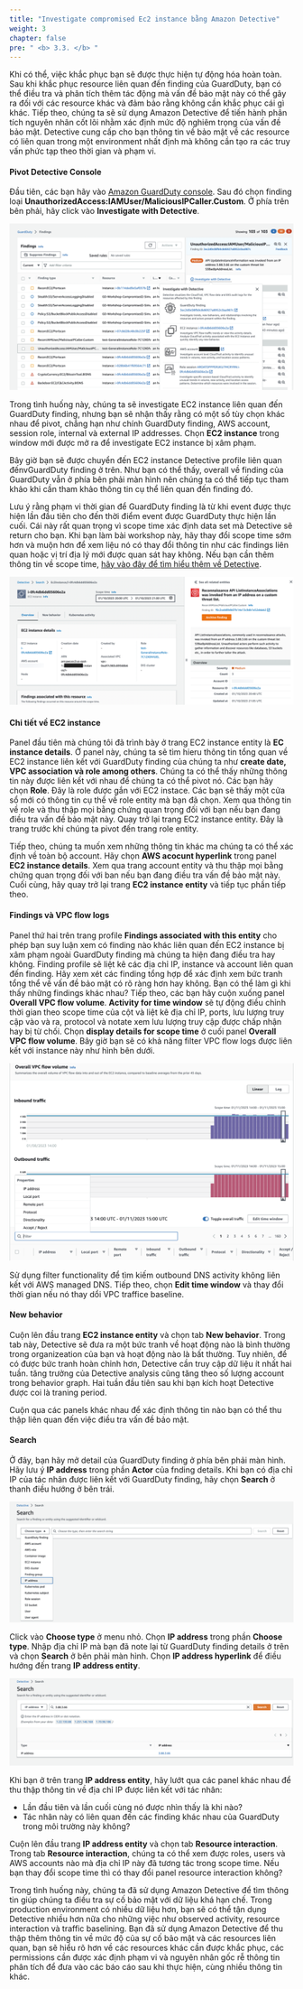 ```yaml
---
title: "Investigate compromised Ec2 instance bằng Amazon Detective"
weight: 3
chapter: false
pre: " <b> 3.3. </b> "
---
```


Khi có thể, việc khắc phục bạn sẽ được thực hiện tự động hóa hoàn toàn. Sau khi khắc phục resource liên quan đến finding của GuardDuty, bạn có thể điều tra và phân tích thêm tác động mà vấn đề bảo mật này có thể gây ra đối với các resource khác và đảm bảo rằng không cần khắc phục cái gì khác. Tiếp theo, chúng ta sẽ sử dụng Amazon Detective để tiến hành phân tích nguyên nhân cốt lõi nhằm xác định mức độ nghiêm trọng của vấn đề bảo mật. Detective cung cấp cho bạn thông tin về bảo mật về các resource có liên quan trong một environment nhất định mà không cần tạo ra các truy vấn phức tạp theo thời gian và phạm vi.

#### Pivot Detective Console

Đầu tiên, các bạn hãy vào [Amazon GuardDuty console](https://console.aws.amazon.com/guardduty). Sau đó chọn finding loại **UnauthorizedAccess:IAMUser/MaliciousIPCaller.Custom**. Ở phía trên bên phải, hãy click vào **Investigate with Detective**.

![Alt text](image.png)

Trong tình huống này, chúng ta sẽ investigate EC2 instance liên quan đến GuardDuty finding, nhưng bạn sẽ nhận thấy rằng có một số tùy chọn khác nhau để pivot, chẳng hạn như chính GuardDuty finding, AWS account, session role, internal và external IP addresses. Chọn **EC2 instance** trong window mới được mở ra để investigate EC2 instance bị xâm phạm.

Bây giờ bạn sẽ được chuyển đến EC2 instance Detective profile liên quan đếnvGuardDuty finding ở trên. Như bạn có thể thấy, overall về finding của GuardDuty vẫn ở phía bên phải màn hình nên chúng ta có thể tiếp tục tham khảo khi cần tham khảo thông tin cụ thể liên quan đến finding đó.

Lưu ý rằng phạm vi thời gian để GuardDuty finding là từ khi event được thực hiện lần đầu tiên cho đến thời điểm event được GuardDuty thực hiện lần cuối. Cái này rất quan trọng vì scope time xác định data set mà Detective sẽ return cho bạn. Khi bạn làm bài workshop này, hãy thay đổi scope time sớm hơn và muộn hơn để xem liệu nó có thay đổi thông tin như các findings liên quan hoặc vị trí địa lý mới được quan sát hay không. Nếu bạn cần thêm thông tin về scope time, [hãy vào đây để tìm hiểu thêm về Detective](https://docs.aws.amazon.com/detective/latest/userguide/scope-time-managing.html).

![Alt text](image-1.png)

#### Chi tiết về EC2 instance

Panel đầu tiên mà chúng tôi đã trình bày ở trang EC2 instance entity là **EC instance details**. Ở panel này, chúng ta sẽ tìm hieru thông tin tổng quan về EC2 instance liên kết với GuardDuty finding của chúng ta như **create date, VPC association và role among others**. Chúng ta có thể thấy những thông tin này được liên kết với nhau để chúng ta có thể pivot nó. Các bạn hãy chọn **Role**. Đây là role được gắn với EC2 instace. Các bạn sẽ thấy một cửa sổ mới có thông tin cụ thể về role entity mà bạn đã chọn. Xem qua thông tin về role và thu thập mọi bằng chứng quan trọng đối với bạn nếu bạn đang điều tra vấn đề bảo mật này. Quay trở lại trang EC2 instance entity. Đây là trang trước khi chúng ta pivot đến trang role entity.

Tiếp theo, chúng ta muốn xem những thông tin khác ma chúng ta có thể xác định về toàn bộ account. Hãy chọn **AWS acocunt hyperlink** trong panel **EC2 instance details**. Xem qua trang account entity và thu thập mọi bằng chứng quan trọng đối với ban nếu bạn đang điều tra vấn đề bảo mật này. Cuối cùng, hãy quay trở lại trang **EC2 instance entity** và tiếp tục phần tiếp theo.

#### Findings và VPC flow logs

Panel thứ hai trên trang profile **Findings associated with this entity** cho phép bạn suy luận xem có finding nào khác liên quan đến EC2 instance bị xâm phạm ngoài GuardDuty finding mà chúng ta hiện đang điều tra hay không. Finding profile sẽ liệt kê các địa chỉ IP, instance và account liên quan đến finding. Hãy xem xét các finding tổng hợp để xác định xem bức tranh tổng thể về vấn đề bảo mật có rõ ràng hơn hay không. Bạn có thể làm gì khi thấy những findings khác nhau? Tiếp theo, các bạn hãy cuộn xuống panel **Overall VPC flow volume**. **Activity for time window** sẽ tự động điều chỉnh thời gian theo scope time của cột và liệt kê địa chỉ IP, ports, lưu lượng truy cập vào và ra, protocol và notate xem lưu lượng truy cập được chấp nhận hay bị từ chối. Chọn **display details for scope time** ở cuối panel **Overall VPC flow volume**. Bây giờ bạn sẽ có khả năng filter VPC flow logs được liên kết với instance này như hình bên dưới.

![Alt text](image-2.png)

Sử dụng filter functionality để tìm kiếm outbound DNS activity không liên kết với AWS managed DNS. Tiếp theo, chọn **Edit time window** và thay đổi thời gian nếu nó thay dổi VPC traffice baseline.

#### New behavior

Cuộn lên đầu trang **EC2 instance entity** và chọn tab **New behavior**. Trong tab này, Detective sẽ đưa ra một bức tranh về hoạt động nào là bình thường trong organizeation của bạn và hoạt động nào là bất thường. Tuy nhiên, để có được bức tranh hoàn chỉnh hơn, Detective cần truy cập dữ liệu ít nhất hai tuần. tăng trưởng của Detective analysis cũng tăng theo số lượng account trong behavior graph. Hai tuần đầu tiên sau khi bạn kích hoạt Detective được coi là traning period.

Cuộn qua các panels khác nhau để xác định thông tin nào bạn có thể thu thập liên quan đến việc điều tra vấn đề bảo mật.

#### Search

Ở đây, bạn hãy mở detail của GuardDuty finding ở phía bên phải màn hình. Hãy lưu ý **IP address** trong phần **Actor** của fnding details. Khi bạn có địa chỉ IP của tác nhân được liên kết với GuardDuty finding, hãy chọn **Search** ở thanh điều hướng ở bên trái.

![Alt text](image-3.png)

Click vào **Choose type** ở menu nhỏ. Chọn **IP address** trong phần **Choose type**. Nhập địa chỉ IP mà bạn đã note lại từ GuardDuty finding details ở trên và chọn **Search** ở bên phải màn hình. Chọn **IP address hyperlink** để điều hướng đến trang **IP address entity**.

![Alt text](image-4.png)

Khi bạn ở trên trang **IP address entity**, hãy lướt qua các panel khác nhau để thu thập thông tin về địa chỉ IP được liên kết với tác nhân:
- Lần đầu tiên và lần cuối cùng nó được nhìn thấy là khi nào?
- Tác nhân này có liên quan đến các finding khác nhau của GuardDuty trong môi trường này không?

Cuộn lên đầu trang **IP address entity** và chọn tab **Resource interaction**. Trong tab **Resource interaction**, chúng ta có thể xem được roles, users và AWS accounts nào mà địa chỉ IP này đã tương tác trong scope time. Nếu bạn thay đổi scope time thì có thay đổi panel resource interaction không?

Trong tình huống này, chúng ta đã sử dụng Amazon Detective để tìm thông tin giúp chúng ta điều tra sự cố bảo mật với dữ liệu khá hạn chế. Trong production environment có nhiều dữ liệu hơn, bạn sẽ có thể tận dụng Detective nhiều hơn nữa cho những việc như observed activity, resource interaction và traffic baselining. Bạn đã sử dụng Amazon Detective để thu thập thêm thông tin về mức độ của sự cố bảo mật và các resources liên quan, bạn sẽ hiểu rõ hơn về các resources khác cần được khắc phục, các permissions cần được xác định phạm vi và nguyên nhân gốc rễ thông tin phân tích để đưa vào các báo cáo sau khi thực hiện, cùng nhiều thông tin khác.